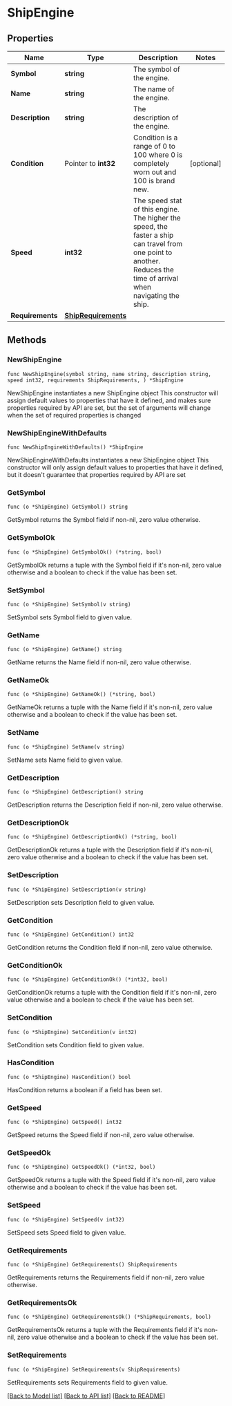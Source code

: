 # ShipEngine

## Properties

Name | Type | Description | Notes
------------ | ------------- | ------------- | -------------
**Symbol** | **string** | The symbol of the engine. | 
**Name** | **string** | The name of the engine. | 
**Description** | **string** | The description of the engine. | 
**Condition** | Pointer to **int32** | Condition is a range of 0 to 100 where 0 is completely worn out and 100 is brand new. | [optional] 
**Speed** | **int32** | The speed stat of this engine. The higher the speed, the faster a ship can travel from one point to another. Reduces the time of arrival when navigating the ship. | 
**Requirements** | [**ShipRequirements**](ShipRequirements.md) |  | 

## Methods

### NewShipEngine

`func NewShipEngine(symbol string, name string, description string, speed int32, requirements ShipRequirements, ) *ShipEngine`

NewShipEngine instantiates a new ShipEngine object
This constructor will assign default values to properties that have it defined,
and makes sure properties required by API are set, but the set of arguments
will change when the set of required properties is changed

### NewShipEngineWithDefaults

`func NewShipEngineWithDefaults() *ShipEngine`

NewShipEngineWithDefaults instantiates a new ShipEngine object
This constructor will only assign default values to properties that have it defined,
but it doesn't guarantee that properties required by API are set

### GetSymbol

`func (o *ShipEngine) GetSymbol() string`

GetSymbol returns the Symbol field if non-nil, zero value otherwise.

### GetSymbolOk

`func (o *ShipEngine) GetSymbolOk() (*string, bool)`

GetSymbolOk returns a tuple with the Symbol field if it's non-nil, zero value otherwise
and a boolean to check if the value has been set.

### SetSymbol

`func (o *ShipEngine) SetSymbol(v string)`

SetSymbol sets Symbol field to given value.


### GetName

`func (o *ShipEngine) GetName() string`

GetName returns the Name field if non-nil, zero value otherwise.

### GetNameOk

`func (o *ShipEngine) GetNameOk() (*string, bool)`

GetNameOk returns a tuple with the Name field if it's non-nil, zero value otherwise
and a boolean to check if the value has been set.

### SetName

`func (o *ShipEngine) SetName(v string)`

SetName sets Name field to given value.


### GetDescription

`func (o *ShipEngine) GetDescription() string`

GetDescription returns the Description field if non-nil, zero value otherwise.

### GetDescriptionOk

`func (o *ShipEngine) GetDescriptionOk() (*string, bool)`

GetDescriptionOk returns a tuple with the Description field if it's non-nil, zero value otherwise
and a boolean to check if the value has been set.

### SetDescription

`func (o *ShipEngine) SetDescription(v string)`

SetDescription sets Description field to given value.


### GetCondition

`func (o *ShipEngine) GetCondition() int32`

GetCondition returns the Condition field if non-nil, zero value otherwise.

### GetConditionOk

`func (o *ShipEngine) GetConditionOk() (*int32, bool)`

GetConditionOk returns a tuple with the Condition field if it's non-nil, zero value otherwise
and a boolean to check if the value has been set.

### SetCondition

`func (o *ShipEngine) SetCondition(v int32)`

SetCondition sets Condition field to given value.

### HasCondition

`func (o *ShipEngine) HasCondition() bool`

HasCondition returns a boolean if a field has been set.

### GetSpeed

`func (o *ShipEngine) GetSpeed() int32`

GetSpeed returns the Speed field if non-nil, zero value otherwise.

### GetSpeedOk

`func (o *ShipEngine) GetSpeedOk() (*int32, bool)`

GetSpeedOk returns a tuple with the Speed field if it's non-nil, zero value otherwise
and a boolean to check if the value has been set.

### SetSpeed

`func (o *ShipEngine) SetSpeed(v int32)`

SetSpeed sets Speed field to given value.


### GetRequirements

`func (o *ShipEngine) GetRequirements() ShipRequirements`

GetRequirements returns the Requirements field if non-nil, zero value otherwise.

### GetRequirementsOk

`func (o *ShipEngine) GetRequirementsOk() (*ShipRequirements, bool)`

GetRequirementsOk returns a tuple with the Requirements field if it's non-nil, zero value otherwise
and a boolean to check if the value has been set.

### SetRequirements

`func (o *ShipEngine) SetRequirements(v ShipRequirements)`

SetRequirements sets Requirements field to given value.



[[Back to Model list]](../README.md#documentation-for-models) [[Back to API list]](../README.md#documentation-for-api-endpoints) [[Back to README]](../README.md)


